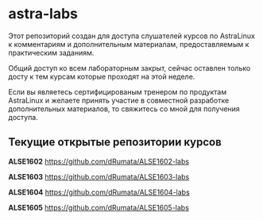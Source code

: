 # astra-labs
Этот репозиторий создан для доступа слушателей курсов по AstraLinux к комментариям и дополнительным материалам, предоставляемым к практическим заданиям.

Общий доступ ко всем лабораторным закрыт, сейчас оставлен только досту к тем курсам которые проходят на этой неделе.

Если вы являетесь сертифицированым тренером по продуктам AstraLinux и желаете принять участие в совместной разработке дополнительных материалов, то свяжитесь со мной для получения доступа.

## Текущие открытые репозитории курсов
**ALSE1602** https://github.com/dRumata/ALSE1602-labs 

**ALSE1603** https://github.com/dRumata/ALSE1603-labs

**ALSE1604** https://github.com/dRumata/ALSE1604-labs

**ALSE1605** https://github.com/dRumata/ALSE1605-labs
